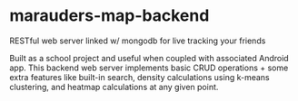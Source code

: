 # marauders-map-backend
RESTful web server linked w/ mongodb for live tracking your friends

Built as a school project and useful when coupled with associated Android app.
This backend web server implements basic CRUD operations + some extra features
like built-in search, density calculations using k-means clustering, and heatmap calculations
at any given point.
